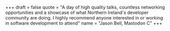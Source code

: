 +++
draft = false
quote = "A day of high quality talks, countless networking opportunities and a showcase of what Northern Ireland's developer community are doing. I highly recommend anyone interested in or working in software development to attend"
name = "Jason Bell, Mastodon C"
+++
